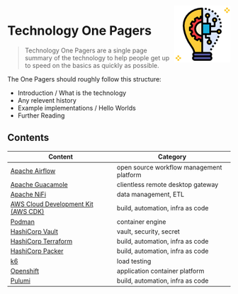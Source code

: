 <img src="/techno/data/innovation-icon.png" align="right" />

# Technology One Pagers

> Technology One Pagers are a single page summary of the technology to help people get up to speed on the basics as quickly as possible.

The One Pagers should roughly follow this structure:
* Introduction / What is the technology
* Any relevent history
* Example implementations / Hello Worlds
* Further Reading

## Contents

| Content | Category |
| ------ | ------ |
| [Apache Airflow](/techno/apache-airflow.md) | open source workflow management platform |
| [Apache Guacamole](/techno/apache-guacamole.md) | clientless remote desktop gateway |
| [Apache NiFi](/techno/apache-nifi.md) | data management, ETL |
| [AWS Cloud Development Kit (AWS CDK)](/techno/aws-cdk.md) | build, automation, infra as code |
| [Podman](/techno/podman.md) | container engine |
| [HashiCorp Vault](/techno/hashicorp-vault.md) | vault, security, secret |
| [HashiCorp Terraform](/techno/hashicorp-terraform.md) | build, automation, infra as code |
| [HashiCorp Packer](/techno/hashicorp-packer.md) | build, automation, infra as code |
| [k6](/techno/k6.md) | load testing |
| [Openshift](/techno/openshift.md) | application container platform |
| [Pulumi](/techno/pulumi.md) | build, automation, infra as code |